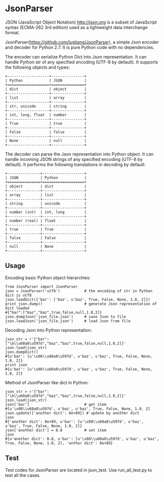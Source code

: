 JsonParser
=================

JSON (JavaScript Object Notation) <http://json.org> is a subset of JavaScript syntax (ECMA-262 3rd edition) used as a lightweight data interchange format.

JsonParser(https://github.com/lugliang/JsonParser), a simple Json encoder and decoder for Python 2.7. It is pure Python code with no dependencies.

The encoder can serialize Python Dict into Json representation. It can handle Python str of any specified encoding (UTF-8 by default). It supports the following objects and types:

    +-------------------+---------------+
    | Python            | JSON          |
    +===================+===============+
    | dict              | object        |
    +-------------------+---------------+
    | list              | array         |
    +-------------------+---------------+
    | str, unicode      | string        |
    +-------------------+---------------+
    | int, long, float  | number        |
    +-------------------+---------------+
    | True              | true          |
    +-------------------+---------------+
    | False             | false         |
    +-------------------+---------------+
    | None              | null          |
    +-------------------+---------------+

The decoder can parse the Json representation into Python object. It can handle incoming JSON strings of any specified encoding (UTF-8 by default). It performs the following translations in decoding by default:

    +---------------+-------------------+
    | JSON          | Python            |
    +===============+===================+
    | object        | dict              |
    +---------------+-------------------+
    | array         | list              |
    +---------------+-------------------+
    | string        | unicode           |
    +---------------+-------------------+
    | number (int)  | int, long         |
    +---------------+-------------------+
    | number (real) | float             |
    +---------------+-------------------+
    | true          | True              |
    +---------------+-------------------+
    | false         | False             |
    +---------------+-------------------+
    | null          | None              |
    +---------------+-------------------+

Usage
-------------

Encoding basic Python object hierarchies:

    from JsonParser import JsonParser
    json = JsonParser('utf8')           # the encoding of str in Python dict is utf8
    json.loadDict({'bar': ['baz', u'baz', True, False, None, 1.0, 2]})
    print json.dump()                   # generate Json representation of dict loaded
    #{"bar":["baz","baz",true,false,null,1.0,2]}
    json.dumpJson('json_file.json')     # save Json to file
    json.loadJson('json_file.json')     # load Json from file


Decoding Json into Python representation:

    json_str = r'{"bar":["\b\\u60a8\u597d","baz","baz",true,false,null,1.0,2]}'
    json.load(json_str)
    json.dumpDict()
    #{u'bar': [u'\x08\\u60a8\u597d', u'baz', u'baz', True, False, None, 1.0, 2]}
    print json
    #{u'bar': [u'\x08\\u60a8\u597d', u'baz', u'baz', True, False, None, 1.0, 2]}

Method of JsonParser like dict in Python:
    
    json_str = r'{"bar":["\b\\u60a8\u597d","baz","baz",true,false,null,1.0,2]}'
    json.load(json_str)
    json['bar']                         # get item
    #[u'\x08\\u60a8\u597d', u'baz', u'baz', True, False, None, 1.0, 2]
    json.update({'another dict': 8e+89}) # update by another dict
    json
    #{'another dict': 8e+89, u'bar': [u'\x08\\u60a8\u597d', u'baz', u'baz', True, False, None, 1.0, 2]}
    json['another dict'] = 0.8          # set item
    json
    #{u'another dict': 0.8, u'bar': [u'\x08\\u60a8\u597d', u'baz', u'baz', True, False, None, 1.0, 2], 'anthor dict': 8e+89}

Test
-------------
Test codes for JsonParser are located in json_test. Use run_all_test.py to test all the cases.

